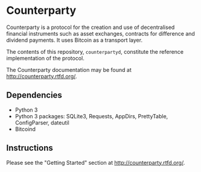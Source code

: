 Counterparty
============

Counterparty is a protocol for the creation and use of decentralised financial instruments such as asset exchanges, contracts for difference and dividend payments. It uses Bitcoin as a transport layer.

The contents of this repository, `counterpartyd`, constitute the reference implementation of the protocol.

The Counterparty documentation may be found at <http://counterparty.rtfd.org/>.

## Dependencies
* Python 3
* Python 3 packages: SQLite3, Requests, AppDirs, PrettyTable, ConfigParser, dateutil
* Bitcoind

## Instructions

Please see the "Getting Started" section at <http://counterparty.rtfd.org/>.
